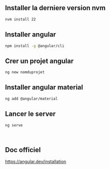 ## Installer la derniere version nvm 

```bash
nvm install 22
```

## Installer angular 

```bash
npm install -g @angular/cli
```

## Crer un projet angular

```bash
ng new nomduprojet
```

## Installer angular material

```bash
ng add @angular/material
```

## Lancer le server

```bash
ng serve
```

<br>

## Doc officiel


https://angular.dev/installation
